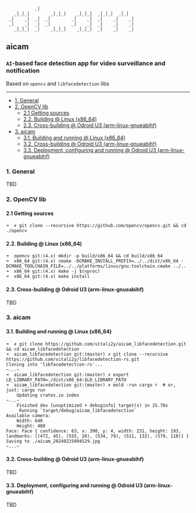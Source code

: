 ```
           _|                                      
   _|_|_|        _|_|_|    _|_|_|  _|_|_|  _|_|    
 _|    _|  _|  _|        _|    _|  _|    _|    _|  
 _|    _|  _|  _|        _|    _|  _|    _|    _|  
   _|_|_|  _|    _|_|_|    _|_|_|  _|    _|    _|
```

## aicam

### `AI`-based face detection app for video surveillance and notification

Based on `opencv` and `libfacedetection` libs

<hr/>

  - [1. General](#1-general)
  - [2. OpenCV lib](#2-opencv-lib)
    - [2.1 Getting sources](#21-getting-sources)
    - [2.2. Building @ Linux (x86\_64)](#22-building--linux-x86_64)
    - [2.3. Cross-building @ Odroid U3 (arm-linux-gnueabihf)](#23-cross-building--odroid-u3-arm-linux-gnueabihf)
  - [3. aicam](#3-aicam)
    - [3.1. Building and running @ Linux (x86\_64)](#31-building-and-running--linux-x86_64)
    - [3.2. Cross-building @ Odroid U3 (arm-linux-gnueabihf)](#32-cross-building--odroid-u3-arm-linux-gnueabihf)
    - [3.3. Deployment, configuring and running @ Odroid U3 (arm-linux-gnueabihf)](#33-deployment-configuring-and-running--odroid-u3-arm-linux-gnueabihf)


### 1. General

TBD


### 2. OpenCV lib

#### 2.1 Getting sources
```
➜  ✗ git clone --recursive https://github.com/opencv/opencv.git && cd ./opencv
```


#### 2.2. Building @ Linux (x86_64)
```
➜  opencv git:(4.x) mkdir -p build/x86_64 && cd build/x86_64
➜  x86_64 git:(4.x) cmake -DCMAKE_INSTALL_PREFIX=../../dist/x86_64 -DCMAKE_TOOLCHAIN_FILE=../../platforms/linux/gnu.toolchain.cmake ../..
➜  x86_64 git:(4.x) make -j $(nproc)
➜  x86_64 git:(4.x) make install
```


#### 2.3. Cross-building @ Odroid U3 (arm-linux-gnueabihf)

TBD


### 3. aicam

#### 3.1. Building and running @ Linux (x86_64)
```
➜  ✗ git clone https://github.com/vitali2y/aicam_libfacedetection.git && cd aicam_libfacedetection
➜  aicam_libfacedetection git:(master) ✗ git clone --recursive https://github.com/vitali2y/libfacedetection-rs.git
Cloning into 'libfacedetection-rs'...
~...~
➜  aicam_libfacedetection git:(master) ✗ export LD_LIBRARY_PATH=./dist/x86_64:$LD_LIBRARY_PATH
➜  aicam_libfacedetection git:(master) ✗ mold -run cargo r  # or, just: cargo run
    Updating crates.io index
~...~
    Finished dev [unoptimized + debuginfo] target(s) in 25.70s
     Running `target/debug/aicam_libfacedetection`
Available camera:
    Width: 640
    Height: 480
Face: Face { confidence: 63, x: 390, y: 4, width: 231, height: 193, landmarks: [(472, 45), (555, 20), (534, 79), (511, 132), (579, 110)] }
Saving to ./aicam_20240225094529.jpg
~...~
```


#### 3.2. Cross-building @ Odroid U3 (arm-linux-gnueabihf)

TBD


#### 3.3. Deployment, configuring and running @ Odroid U3 (arm-linux-gnueabihf)

TBD
